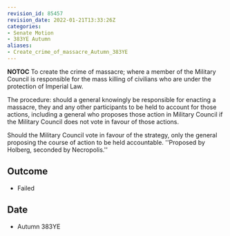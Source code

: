 ```yaml
---
revision_id: 85457
revision_date: 2022-01-21T13:33:26Z
categories:
- Senate Motion
- 383YE Autumn
aliases:
- Create_crime_of_massacre_Autumn_383YE
---
```



__NOTOC__
To create the crime of massacre; where a member of the Military Council is responsible for the mass killing of civilians who are under the protection of Imperial Law. 

The procedure: should a general knowingly be responsible for enacting a massacre, they and any other participants to be held to account for those actions, including a general who proposes those action in Military Council if the Military Council does not vote in favour of those actions. 

Should the Military Council vote in favour of the strategy, only the general proposing the course of action to be held accountable.
''Proposed by Holberg, seconded by Necropolis.''
## Outcome
* Failed
## Date
* Autumn 383YE